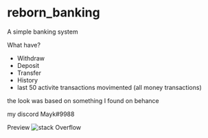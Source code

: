 # reborn_banking
A simple banking system

What have?
  - Withdraw
  - Deposit
  - Transfer
  - History 
  - last 50 activite transactions movimented (all money transactions)

the look was based on something I found on behance

my discord Mayk#9988

Preview
![stack Overflow](https://i.imgur.com/n4k8HXL.png)
